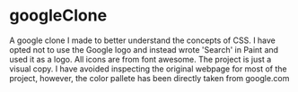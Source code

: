 # googleClone
A google clone I made to better understand the concepts of CSS. I have opted not to use the Google logo and instead wrote 'Search' in Paint and used it as a logo. All icons are from font awesome. The project is just a visual copy. I have avoided inspecting the original webpage for most of the project, however, the color pallete has been directly taken from google.com

